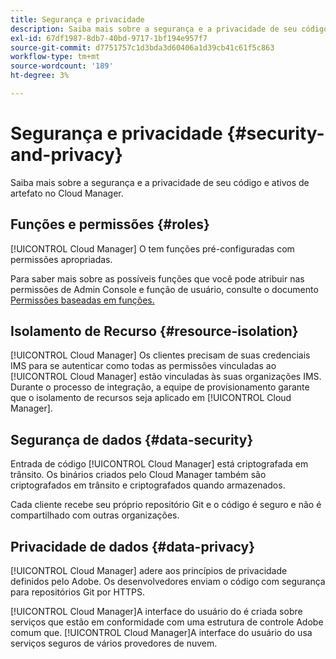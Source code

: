 ```yaml
---
title: Segurança e privacidade
description: Saiba mais sobre a segurança e a privacidade de seu código e ativos de artefato no Cloud Manager.
exl-id: 67df1987-8db7-40bd-9717-1bf194e957f7
source-git-commit: d7751757c1d3bda3d60406a1d39cb41c61f5c863
workflow-type: tm+mt
source-wordcount: '189'
ht-degree: 3%

---
```



# Segurança e privacidade {#security-and-privacy}

Saiba mais sobre a segurança e a privacidade de seu código e ativos de artefato no Cloud Manager.

## Funções e permissões {#roles}

[!UICONTROL Cloud Manager] O tem funções pré-configuradas com permissões apropriadas.

Para saber mais sobre as possíveis funções que você pode atribuir nas permissões de Admin Console e função de usuário, consulte o documento [Permissões baseadas em funções.](/help/requirements/role-based-permissions.md)

## Isolamento de Recurso {#resource-isolation}

[!UICONTROL Cloud Manager] Os clientes precisam de suas credenciais IMS para se autenticar como todas as permissões vinculadas ao [!UICONTROL Cloud Manager] estão vinculadas às suas organizações IMS. Durante o processo de integração, a equipe de provisionamento garante que o isolamento de recursos seja aplicado em [!UICONTROL Cloud Manager].

## Segurança de dados {#data-security}

Entrada de código [!UICONTROL Cloud Manager] está criptografada em trânsito. Os binários criados pelo Cloud Manager também são criptografados em trânsito e criptografados quando armazenados.

Cada cliente recebe seu próprio repositório Git e o código é seguro e não é compartilhado com outras organizações.

## Privacidade de dados {#data-privacy}

[!UICONTROL Cloud Manager] adere aos princípios de privacidade definidos pelo Adobe. Os desenvolvedores enviam o código com segurança para repositórios Git por HTTPS.

[!UICONTROL Cloud Manager]A interface do usuário do é criada sobre serviços que estão em conformidade com uma estrutura de controle Adobe comum que. [!UICONTROL Cloud Manager]A interface do usuário do usa serviços seguros de vários provedores de nuvem.
